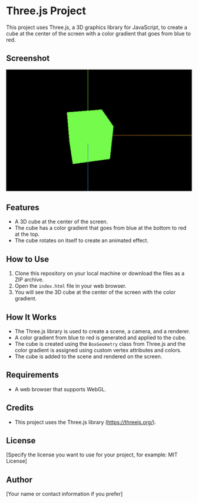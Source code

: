 # Three.js Project

This project uses Three.js, a 3D graphics library for JavaScript, to create a cube at the center of the screen with a color gradient that goes from blue to red.

## Screenshot

![Screenshot](/public/threejs_cube.png?raw=true)

## Features

- A 3D cube at the center of the screen.
- The cube has a color gradient that goes from blue at the bottom to red at the top.
- The cube rotates on itself to create an animated effect.

## How to Use

1. Clone this repository on your local machine or download the files as a ZIP archive.
2. Open the `index.html` file in your web browser.
3. You will see the 3D cube at the center of the screen with the color gradient.

## How It Works

- The Three.js library is used to create a scene, a camera, and a renderer.
- A color gradient from blue to red is generated and applied to the cube.
- The cube is created using the `BoxGeometry` class from Three.js and the color gradient is assigned using custom vertex attributes and colors.
- The cube is added to the scene and rendered on the screen.

## Requirements

- A web browser that supports WebGL.

## Credits

- This project uses the Three.js library (https://threejs.org/).

## License

[Specify the license you want to use for your project, for example: MIT License]

## Author

[Your name or contact information if you prefer]
